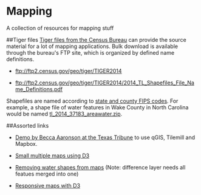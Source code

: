 # Mapping
A collection of resources for mapping stuff

##Tiger files
[Tiger files from the Census Bureau](https://www.census.gov/geo/maps-data/data/tiger-line.html) can provide the source material for a lot of mapping applications. Bulk download is available through the bureau's FTP site, which is organized by defined name definitions.

- ftp://ftp2.census.gov/geo/tiger/TIGER2014

- ftp://ftp2.census.gov/geo/tiger/TIGER2014/2014_TL_Shapefiles_File_Name_Definitions.pdf


Shapefiles are named according to [state and county FIPS codes](http://www.epa.gov/envirofw/html/codes/state.html). For example, a shape file of water features in Wake County in North Carolina would be named [tl_2014_37183_areawater.zip](ftp://ftp2.census.gov/geo/tiger/TIGER2014/AREAWATER/tl_2014_37183_areawater.zip).

##Assorted links
- [Demo by Becca Aaronson at the Texas Tribune](https://github.com/brickaa/mapbox-leaflet-demo) to use qGIS, Tilemill and Mapbox.

- [Small multiple maps using D3](http://blog.webkid.io/multiple-maps-d3/)

- [Removing water shapes from maps](http://johnkeefe.net/water-begone) (Note: difference layer needs all featues merged into one)

- [Responsive maps with D3](http://eyeseast.github.io/visible-data/2013/08/26/responsive-d3/)


